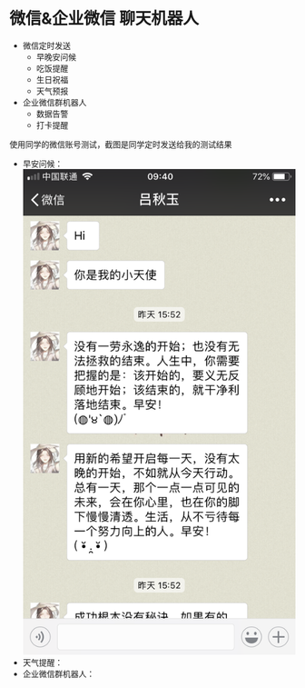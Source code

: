 # 微信&企业微信 聊天机器人
- 微信定时发送
  + 早晚安问候
  + 吃饭提醒
  + 生日祝福
  + 天气预报
- 企业微信群机器人
  + 数据告警
  + 打卡提醒
  
使用同学的微信账号测试，截图是同学定时发送给我的测试结果
    
- 早安问候：
![聊天截图](https://github.com/ElsaQf/LearningDataScienceIntern/blob/master/ChatRobot/%E8%81%8A%E5%A4%A9%E6%88%AA%E5%9B%BE.png)
- 天气提醒：
- 企业微信群机器人：
